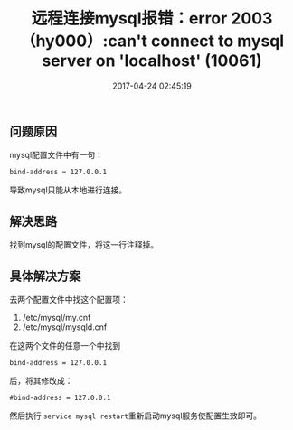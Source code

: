 ﻿---
title: 远程连接mysql报错：error 2003 （hy000）:can't connect to mysql server on 'localhost' (10061)
date: 2017-04-24 02:45:19
tags: [mysql, 远程连接报错, trick]
comments: true
---

## 问题原因

mysql配置文件中有一句：

`bind-address = 127.0.0.1`

导致mysql只能从本地进行连接。

## 解决思路

找到mysql的配置文件，将这一行注释掉。

## 具体解决方案

去两个配置文件中找这个配置项：

1. /etc/mysql/my.cnf
2. /etc/mysql/mysqld.cnf

在这两个文件的任意一个中找到

`bind-address = 127.0.0.1`

后，将其修改成：

`#bind-address = 127.0.0.1`

然后执行 `service mysql restart`重新启动mysql服务使配置生效即可。


